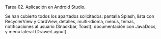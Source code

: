 Tarea 02. Aplicación en Android Studio.

Se han cubierto todos los apartados solicitados: pantalla Splash, lista con RecyclerView y CardView, detalles, multi-idioma, menús, temas, notificaciones al usuario (Snackbar, Toast), documentación con JavaDocs, y menú lateral (DrawerLayout).
